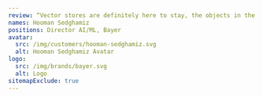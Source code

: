 ```yaml
---
review: “Vector stores are definitely here to stay, the objects in the world around us from image, sound, video and text become easily universal and searchable thanks to the embedding models and vector stores. I personally recommend Qdrant. We have been using it for a while and couldn’t be happier.”
names: Hooman Sedghamiz
positions: Director AI/ML, Bayer
avatar: 
  src: /img/customers/hooman-sedghamiz.svg
  alt: Hooman Sedghamiz Avatar
logo: 
  src: /img/brands/bayer.svg
  alt: Logo
sitemapExclude: true
---
```


